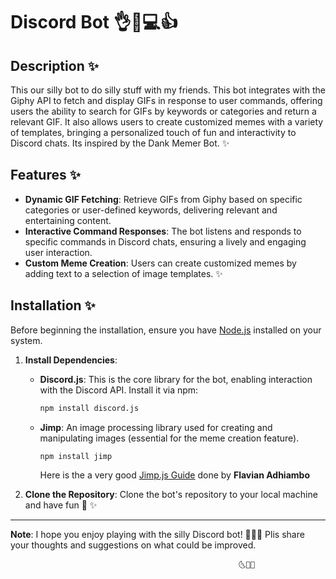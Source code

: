 # Discord Bot 👌🤖💻👍

## Description ✨

This our silly bot to do silly stuff with my friends. This bot integrates with the Giphy API to fetch and display GIFs in response to user commands, offering users the ability to search for GIFs by keywords or categories and return a relevant GIF. It also allows users to create customized memes with a variety of templates, bringing a personalized touch of fun and interactivity to Discord chats.
Its inspired by the Dank Memer Bot. ✨


## Features ✨

- **Dynamic GIF Fetching**: Retrieve GIFs from Giphy based on specific categories or user-defined keywords, delivering relevant and entertaining content.
- **Interactive Command Responses**: The bot listens and responds to specific commands in Discord chats, ensuring a lively and engaging user interaction.
- **Custom Meme Creation**: Users can create customized memes by adding text to a selection of image templates.  ✨

## Installation ✨

Before beginning the installation, ensure you have [Node.js](https://nodejs.org/) installed on your system.

1. **Install Dependencies**:
   - **Discord.js**: This is the core library for the bot, enabling interaction with the Discord API. Install it via npm:
     ```sh
     npm install discord.js
     ```
   - **Jimp**: An image processing library used for creating and manipulating images (essential for the meme creation feature).
     ```sh
     npm install jimp
     ```
     Here is the a very good [Jimp.js Guide](https://www.section.io/engineering-education/jimp-image-processing/) done by **Flavian Adhiambo**

2. **Clone the Repository**:
   Clone the bot's repository to your local machine and have fun 💜
                                                                     ✨
---

**Note**: I hope you enjoy playing with the silly Discord bot! 💜💜💜  Plis share your thoughts and suggestions on what could be improved. 

                                                       🌜🤝🌛
